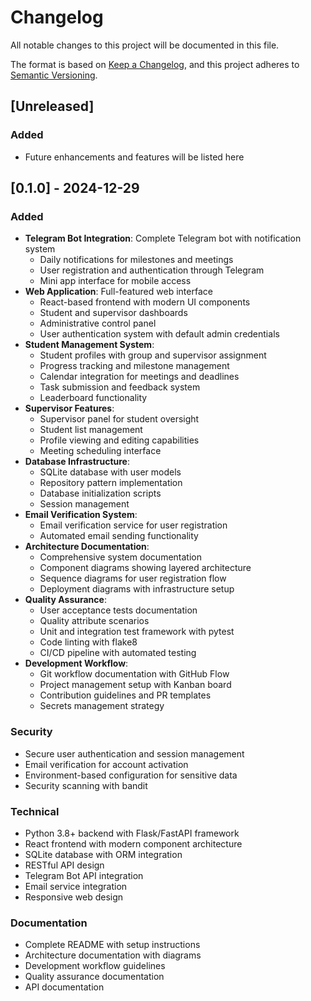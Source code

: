 # Changelog

All notable changes to this project will be documented in this file.

The format is based on [Keep a Changelog](https://keepachangelog.com/en/1.1.0/),
and this project adheres to [Semantic Versioning](https://semver.org/spec/v2.0.0.html).

## [Unreleased]

### Added
- Future enhancements and features will be listed here

## [0.1.0] - 2024-12-29

### Added
- **Telegram Bot Integration**: Complete Telegram bot with notification system
  - Daily notifications for milestones and meetings
  - User registration and authentication through Telegram
  - Mini app interface for mobile access
- **Web Application**: Full-featured web interface
  - React-based frontend with modern UI components
  - Student and supervisor dashboards
  - Administrative control panel
  - User authentication system with default admin credentials
- **Student Management System**:
  - Student profiles with group and supervisor assignment
  - Progress tracking and milestone management
  - Calendar integration for meetings and deadlines
  - Task submission and feedback system
  - Leaderboard functionality
- **Supervisor Features**:
  - Supervisor panel for student oversight
  - Student list management
  - Profile viewing and editing capabilities
  - Meeting scheduling interface
- **Database Infrastructure**:
  - SQLite database with user models
  - Repository pattern implementation
  - Database initialization scripts
  - Session management
- **Email Verification System**:
  - Email verification service for user registration
  - Automated email sending functionality
- **Architecture Documentation**:
  - Comprehensive system documentation
  - Component diagrams showing layered architecture
  - Sequence diagrams for user registration flow
  - Deployment diagrams with infrastructure setup
- **Quality Assurance**:
  - User acceptance tests documentation
  - Quality attribute scenarios
  - Unit and integration test framework with pytest
  - Code linting with flake8
  - CI/CD pipeline with automated testing
- **Development Workflow**:
  - Git workflow documentation with GitHub Flow
  - Project management setup with Kanban board
  - Contribution guidelines and PR templates
  - Secrets management strategy

### Security
- Secure user authentication and session management
- Email verification for account activation
- Environment-based configuration for sensitive data
- Security scanning with bandit

### Technical
- Python 3.8+ backend with Flask/FastAPI framework
- React frontend with modern component architecture
- SQLite database with ORM integration
- RESTful API design
- Telegram Bot API integration
- Email service integration
- Responsive web design

### Documentation
- Complete README with setup instructions
- Architecture documentation with diagrams
- Development workflow guidelines
- Quality assurance documentation
- API documentation 